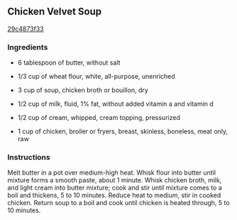 ## Chicken Velvet Soup

[29c4873f33](http://allrecipes.com/recipe/chicken-velvet-soup/)

### Ingredients

 - 6 tablespoon of butter, without salt

 - 1/3 cup of wheat flour, white, all-purpose, unenriched

 - 3 cup of soup, chicken broth or bouillon, dry

 - 1/2 cup of milk, fluid, 1% fat, without added vitamin a and vitamin d

 - 1/2 cup of cream, whipped, cream topping, pressurized

 - 1 cup of chicken, broiler or fryers, breast, skinless, boneless, meat only, raw

### Instructions

Melt butter in a pot over medium-high heat. Whisk flour into butter until mixture forms a smooth paste, about 1 minute. Whisk chicken broth, milk, and light cream into butter mixture; cook and stir until mixture comes to a boil and thickens, 5 to 10 minutes. Reduce heat to medium, stir in cooked chicken. Return soup to a boil and cook until chicken is heated through, 5 to 10 minutes.